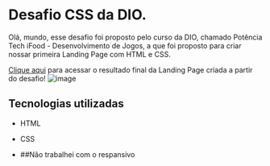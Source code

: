 # Desafio CSS da DIO.
Olá, mundo, esse desafio foi proposto pelo curso da DIO, chamado Potência Tech iFood - Desenvolvimento de Jogos, a que foi proposto para criar nossar primeira Landing Page com HTML e CSS.

[Clique aqui](https://anderson000000ferreira.github.io/desafio-dio-css/) para acessar o resultado final da Landing Page criada a partir do desafio!
![image](https://github.com/anderson000000ferreira/desafio-dio-css/assets/103606121/2096aa0d-a67a-452c-9fd3-8874dcf21727)

## Tecnologias utilizadas
- HTML
- CSS

- ##Não trabalhei com o respansivo
